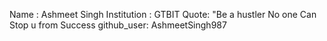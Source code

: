 Name : Ashmeet Singh
Institution : GTBIT
Quote: "Be a hustler No one Can Stop u from Success
github_user: AshmeetSingh987
